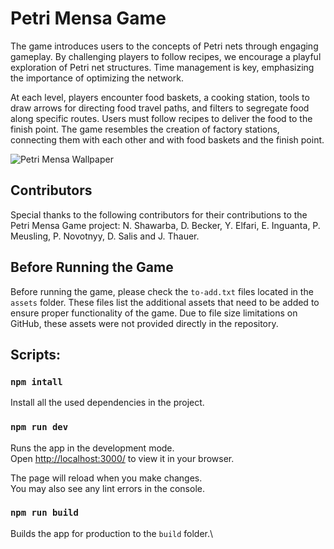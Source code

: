 # Petri Mensa Game



The game introduces users to the concepts of Petri nets through engaging gameplay. By challenging players to follow recipes, we encourage a playful exploration of Petri net structures. Time management is key, emphasizing the importance of optimizing the network.

At each level, players encounter food baskets, a cooking station, tools to draw arrows for directing food travel paths, and filters to segregate food along specific routes. Users must follow recipes to deliver the food to the finish point. The game resembles the creation of factory stations, connecting them with each other and with food baskets and the finish point.

<img src="https://pr.mtv.tu-berlin.de/screenshots/2022sose/petrimensa.png" alt="Petri Mensa Wallpaper">

## Contributors

Special thanks to the following contributors for their contributions to the Petri Mensa Game project: N. Shawarba, D. Becker, Y. Elfari, E. Inguanta, P. Meusling, P. Novotnyy, D. Salis and J. Thauer.

## Before Running the Game

Before running the game, please check the `to-add.txt` files located in the `assets` folder. These files list the additional assets that need to be added to ensure proper functionality of the game. Due to file size limitations on GitHub, these assets were not provided directly in the repository.


## Scripts:

### `npm intall`

Install all the used dependencies in the project.

### `npm run dev`

Runs the app in the development mode.\
Open [http://localhost:3000/](http://localhost:3000/) to view it in your browser.

The page will reload when you make changes.\
You may also see any lint errors in the console.

### `npm run build`

Builds the app for production to the `build` folder.\


